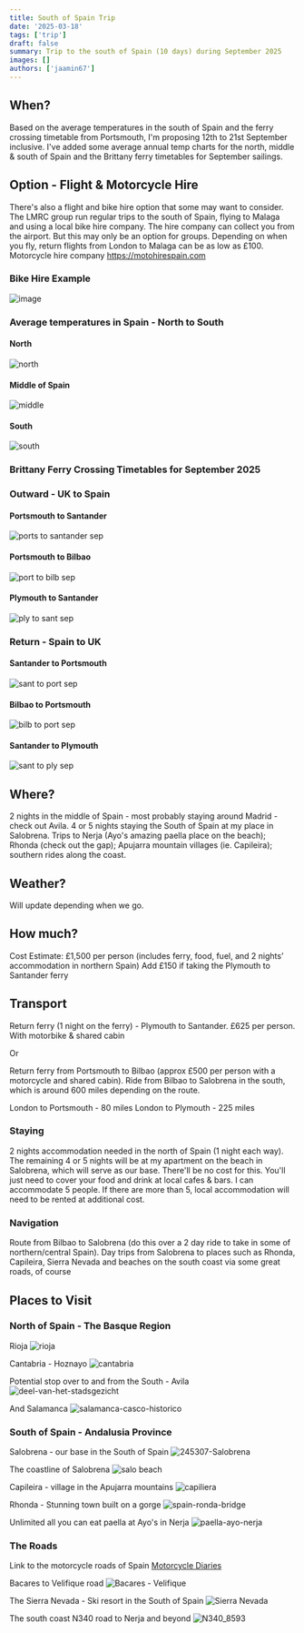```yaml
---
title: South of Spain Trip
date: '2025-03-18'
tags: ['trip']
draft: false
summary: Trip to the south of Spain (10 days) during September 2025
images: []
authors: ['jaamin67']
---
```


## When?

Based on the average temperatures in the south of Spain and the ferry crossing timetable from Portsmouth, I'm proposing 12th to 21st September inclusive.
I've added some average annual temp charts for the north, middle & south of Spain and the Brittany ferry timetables for September sailings.

## Option - Flight & Motorcycle Hire
There's also a flight and bike hire option that some may want to consider. The LMRC group run regular trips to the south of Spain, flying to Malaga and using a local bike hire company. The hire company can collect you from the airport. But this may only be an option for groups. Depending on when you fly, return flights from London to Malaga can be as low as £100. 
Motorcycle hire company https://motohirespain.com

### Bike Hire Example

![image](https://github.com/user-attachments/assets/98c6372e-84b2-4e6d-8a31-3e4aab46d653)


### Average temperatures in Spain - North to South

#### North
![north](https://github.com/user-attachments/assets/4be70019-4363-4abd-b1e0-8434233b01fe)

#### Middle of Spain
![middle](https://github.com/user-attachments/assets/00292928-38a8-4a0f-8a21-36cef9522123)

#### South
![south](https://github.com/user-attachments/assets/57d519c7-33e7-4efc-970d-1037f12c1a72)

### Brittany Ferry Crossing Timetables for September 2025

### Outward - UK to Spain

#### Portsmouth to Santander
![ports to santander sep](https://github.com/user-attachments/assets/a81b3dbf-5433-4555-bc6f-de9d899788fd)

#### Portsmouth to Bilbao
![port to bilb sep](https://github.com/user-attachments/assets/f57b9cd6-5bfe-4c59-b7da-e2437f266669)

#### Plymouth to Santander
![ply to sant sep](https://github.com/user-attachments/assets/a19026cc-27f9-4169-8157-fcfc58f31591)

### Return - Spain to UK

#### Santander to Portsmouth
![sant to port sep](https://github.com/user-attachments/assets/58633418-31d6-49ce-861f-6dd0d230fa46)

#### Bilbao to Portsmouth
![bilb to port sep](https://github.com/user-attachments/assets/c52c5968-9af8-4b35-a809-98542a44a87e)

#### Santander to Plymouth
![sant to ply sep](https://github.com/user-attachments/assets/3ebb92c3-f8a5-452e-85e1-0619f28cf7ed)


## Where?

2 nights in the middle of Spain - most probably staying around Madrid - check out Avila. 4 or 5 nights staying the South of Spain at my place in Salobrena. Trips to Nerja (Ayo's amazing paella place on the beach); Rhonda (check out the gap); Apujarra mountain villages (ie. Capileira); southern rides along the coast.

## Weather?

Will update depending when we go.


## How much?

Cost Estimate: £1,500 per person (includes ferry, food, fuel, and 2 nights’ accommodation in northern Spain)
Add £150 if taking the Plymouth to Santander ferry

## Transport

Return ferry (1 night on the ferry) - Plymouth to Santander. £625 per person. With motorbike & shared cabin

Or 

Return ferry from Portsmouth to Bilbao (approx £500 per person with a motorcycle and shared cabin). Ride from Bilbao to Salobrena in the south, which is around 600 miles depending on the route. 

London to Portsmouth - 80 miles
London to Plymouth - 225 miles

### Staying

2 nights accommodation needed in the north of Spain (1 night each way). The remaining 4 or 5 nights will be at my apartment on the beach in Salobrena, which will serve as our base. There'll be no cost for this. You'll just need to cover your food and drink at local cafes & bars. I can accommodate 5 people. If there are more than 5, local accommodation will need to be rented at additional cost.


### Navigation

Route from Bilbao to Salobrena (do this over a 2 day ride to take in some of northern/central Spain). Day trips from Salobrena to places such as Rhonda, Capileira, Sierra Nevada and beaches on the south coast via some great roads, of course


## Places to Visit

### North of Spain - The Basque Region

Rioja
![rioja](https://github.com/user-attachments/assets/644e49b4-0f33-4066-933c-dda33beeab8d)

Cantabria - Hoznayo
![cantabria](https://github.com/user-attachments/assets/78748b8a-235a-4b64-be65-5d2dfb18871e)

Potential stop over to and from the South - Avila
![deel-van-het-stadsgezicht](https://github.com/user-attachments/assets/422b6464-8c3f-40d2-aad1-808bdb1e8ded)

And Salamanca
![salamanca-casco-historico](https://github.com/user-attachments/assets/3684e1c5-f1d5-4a50-9902-250e8a18b5c5)



### South of Spain - Andalusia Province
Salobrena - our base in the South of Spain
![245307-Salobrena](https://github.com/user-attachments/assets/3d1399f2-9989-46c5-aae6-581305e7da5d)



The coastline of Salobrena
![salo beach](https://github.com/user-attachments/assets/fb5c4021-21ab-4ae2-a005-9f6ea7d3ab5b)

Capileira - village in the Apujarra mountains
![capiliera](https://github.com/user-attachments/assets/d1d79fa7-e2a4-4c5d-b738-693e5428e158)

Rhonda - Stunning town built on a gorge
![spain-ronda-bridge](https://github.com/user-attachments/assets/30a17931-a02f-4f8a-a6d0-c383e17f903b)

Unlimited all you can eat paella at Ayo's in Nerja
![paella-ayo-nerja](https://github.com/user-attachments/assets/7c153c61-d02c-4d60-bd5f-0842dba7844e)



### The Roads

Link to the motorcycle roads of Spain [Motorcycle Diaries](https://motorcycle-diaries.com/en/roads)

Bacares to Velifique road
![Bacares - Velifique](https://github.com/user-attachments/assets/67c68e86-3df2-45c9-aa15-d0240ad6566a)

The Sierra Nevada - Ski resort in the South of Spain
![Sierra Nevada](https://github.com/user-attachments/assets/2f382045-3cf5-4389-86c9-7d4fb474b379)

The south coast N340 road to Nerja and beyond
![N340_8593](https://github.com/user-attachments/assets/a76f0cfd-3304-4540-9f6b-69b87f5d8450)









